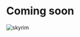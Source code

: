 # Coming soon 

![skyrim](https://raw.githubusercontent.com/jmquigs/ModelMod-demo/master/screenshots/skyrimebony.jpg)
